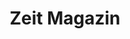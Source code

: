 ---
collection_archive: false
collection_awards: []
collection_category:
  - Studio
  - Editorial
  - Black and White
  - Portraits
collection_content: 
collection_cover: https://d1sf55qlb7p6hz.cloudfront.net/ice-7.jpg
collection_cover_mobile: https://d1sf55qlb7p6hz.cloudfront.net/verticalcovers-44.jpg
collection_description: >-
  Ice T featured in Zeit's reoccurring celebrity column "Ich Habe Einen Traum”
  where the subject shares their dreams, hopes, visions, and nightmares.
collection_description_alignment: center
collection_exhibition: []
collection_filter: Commissioned + Stock
collection_hidden: false
collection_meta: Ice T Ich Habe Einen Traum
collection_press: []
collection_preview:
  - https://d1sf55qlb7p6hz.cloudfront.net/icet-zeit_covers-1.jpg
  - https://d1sf55qlb7p6hz.cloudfront.net/icet-zeit_covers-4.jpg
  - https://d1sf55qlb7p6hz.cloudfront.net/icet-zeit_covers-3.jpg
  - https://d1sf55qlb7p6hz.cloudfront.net/icet-zeit_covers-2.jpg
cover_image: https://d1sf55qlb7p6hz.cloudfront.net/ice-1.jpg
date: 
hide_footer: true
layout: blocks
logo: 
navigation_theme: white
px_extra: true
row_alignment: center
slug: ice-t
theme_color: #B8EEBC
theme_color_all_works: #E69DFB
title: Zeit Magazin
collection_blocks:
  - _bookshop_name: collections/media-row-start
    row_alignment: between
  - _bookshop_name: collections/media-element
    block: media-element
    color: #D4D4D4
    image: https://d1sf55qlb7p6hz.cloudfront.net/ice-1.jpg
    margin_left: 15
    margin_right: 0
    margin_y: 100
    width: 60
  - _bookshop_name: collections/media-row
    row_alignment: between
  - _bookshop_name: collections/media-element
    block: media-element
    color: #EDEDED
    image: https://d1sf55qlb7p6hz.cloudfront.net/ice-3.jpg
    margin_left: 5
    margin_right: 0
    margin_y: 900
    width: 40
  - _bookshop_name: collections/media-element
    block: media-element
    color: #4D4D4D
    image: https://d1sf55qlb7p6hz.cloudfront.net/ice-2.jpg
    margin_left: 0
    margin_right: 10
    margin_y: 100
    width: 33
  - _bookshop_name: collections/media-row
    row_alignment: between
  - _bookshop_name: collections/media-element
    block: media-element
    color: #272727
    image: https://d1sf55qlb7p6hz.cloudfront.net/ice-4.jpg
    margin_left: 30
    margin_y: 100
    width: 40
  - _bookshop_name: collections/media-row
    row_alignment: between
  - _bookshop_name: collections/media-element
    block: media-element
    color: #D7D7D7
    image: https://d1sf55qlb7p6hz.cloudfront.net/ice-5.jpg
    margin_left: 10
    margin_right: 0
    margin_y: 100
    width: 40
  - _bookshop_name: collections/media-element
    block: media-element
    color: #A7A7A7
    image: https://d1sf55qlb7p6hz.cloudfront.net/ice-6.jpg
    margin_right: 20
    margin_y: 600
    width: 20
  - _bookshop_name: collections/media-row
    row_alignment: between
  - _bookshop_name: collections/media-element
    block: media-element
    color: #EFEFEF
    image: https://d1sf55qlb7p6hz.cloudfront.net/ice-7.jpg
    margin_left: 15
    margin_right: 0
    margin_y: 100
    width: 55
  - _bookshop_name: collections/media-row-end
---